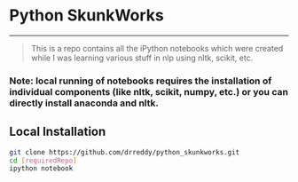 Python SkunkWorks
==
---

> This is a repo contains all the iPython notebooks which were created while I was learning various stuff in nlp using nltk, scikit, etc.

### Note: local running of notebooks requires the installation of individual components (like nltk, scikit, numpy, etc.) or you can directly install anaconda and nltk.


Local Installation
--------------
```sh
git clone https://github.com/drreddy/python_skunkworks.git
cd [requiredRepo]
ipython notebook
```